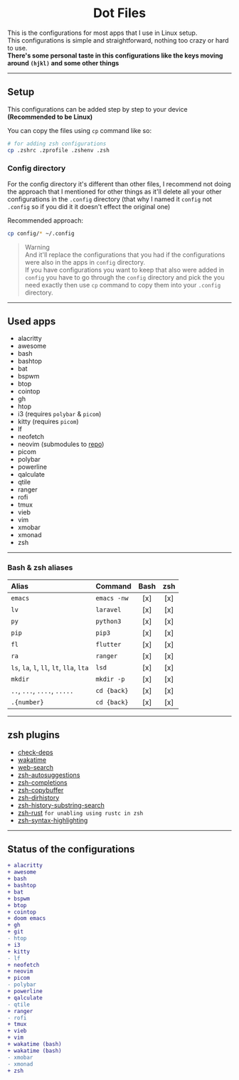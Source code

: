 <h1 align=center>Dot Files</h1>

This is the configurations for most apps that I use in Linux setup.  
This configurations is simple and straightforward, nothing too crazy or hard to use.  
**There's some personal taste in this configurations like the keys moving around `(hjkl)` and some other things**

---

## Setup

This configurations can be added step by step to your device **(Recommended to be Linux)**  

You can copy the files using `cp` command like so:  
```zsh
# for adding zsh configurations
cp .zshrc .zprofile .zshenv .zsh 
```

### Config directory

For the config directory it's different than other files, I recommend not doing the approach that I mentioned for other things as it'll delete all your other configurations in the `.config` directory (that why I named it `config` not `.config` so if you did it it doesn't effect the original one)  

Recommended approach:  
```zsh
cp config/* ~/.config
```
> Warning  
> And it'll replace the configurations that you had if the configurations were also in the apps in `config` directory.  
> If you have configurations you want to keep that also were added in `config` you have to go through the `config` directory and pick the you need exactly then use `cp` command to copy them into your `.config` directory.

---

## Used apps

- alacritty
- awesome
- bash
- bashtop
- bat
- bspwm
- btop 
- cointop
- gh
- htop
- i3 (requires `polybar` & `picom`)
- kitty (requires `picom`)
- lf
- neofetch
- neovim (submodules to [repo]())
- picom
- polybar
- powerline
- qalculate
- qtile
- ranger
- rofi
- tmux
- vieb
- vim
- xmobar
- xmonad
- zsh

---

### Bash & zsh aliases

| Alias                                     |Command      | Bash | zsh |
|:------------------------------------------|:------------|:----:|:---:|
| `emacs`                                   | `emacs -nw` | [x]  | [x] |
| `lv`                                      | `laravel`   | [x]  | [x] |
| `py`                                      | `python3`   | [x]  | [x] |
| `pip`                                     | `pip3`      | [x]  | [x] |
| `fl`                                      | `flutter`   | [x]  | [x] |
| `ra`                                      | `ranger`    | [x]  | [x] |
| `ls`, `la`, `l`, `ll`, `lt`, `lla`, `lta` | `lsd`       | [x]  | [x] |
| `mkdir`                                   | `mkdir -p`  | [x]  | [x] |
| `..`, `...`, `....`, `.....`              | `cd {back}` | [x]  | [x] |
| `.{number}`                               | `cd {back}` | [x]  | [x] |

---

## zsh plugins

- [check-deps](https://github.com/zpm-zsh/check-deps)
- [wakatime](https://github.com/sobolevn/wakatime-zsh-plugin.git)
- [web-search](https://github.com/sineto/web-search)
- [zsh-autosuggestions](https://github.com/zsh-users/zsh-autosuggestions)
- [zsh-completions](https://github.com/zsh-users/zsh-completions)
- [zsh-copybuffer](https://github.com/guillaumeboehm/zsh-copybuffer)
- [zsh-dirhistory](https://github.com/shaunsauve/zsh-dirhistory)
- [zsh-history-substring-search](https://github.com/zsh-users/zsh-history-substring-search)
- [zsh-rust](https://github.com/cowboyd/zsh-rust) `for unabling using rustc in zsh`
- [zsh-syntax-highlighting](https://github.com/zsh-users/zsh-syntax-highlighting)

---

<!-- ## NeoVim plugins -->
<!---->
<!-- - [vim-surround](https://github.com/tpope/vim-surround) -->
<!-- - [NerdTree](https://github.com/preservim/nerdtree) -->
<!-- - [vim-wakatime](https://github.com/wakatime/vim-wakatime) -->
<!-- - [vim-devicons](https://github.com/ryanoasis/vim-devicons) -->
<!-- - [Lualine.nvim](https://github.com/nvim-lualine/lualine.nvim) `only for NeoVim` -->
<!-- - [coc.nvim](https://github.com/neoclide/coc.nvim) -->
<!-- - [awesome vim colorschemes](https://github.com/rafi/awesome-vim-color-schemes) -->
<!-- - [Vim CSS color](https://github.com/ap/vim-css-color) -->
<!-- - [vim-terminal](https://github.com/tc50cal/vim-terminal) -->
<!-- - [nvim-autopairs](https://github.com/windwp/nvim-autopairs) -->
<!-- - [presence.nvim](https://github.com/andweeb/presence.nvim) `Discord Presence` -->
<!-- - [Emmet](https://github.com/mattn/emmet-vim) -->
<!---->
<!-- --- -->

## Status of the configurations

```patch
+ alacritty
+ awesome
+ bash
+ bashtop
+ bat
+ bspwm
+ btop
+ cointop
+ doom emacs
+ gh
+ git
- htop
+ i3
+ kitty 
- lf
+ neofetch
+ neovim 
+ picom
- polybar
+ powerline
+ qalculate
- qtile
+ ranger
- rofi
+ tmux
+ vieb
+ vim
+ wakatime (bash)
+ wakatime (bash)
- xmobar
- xmonad
+ zsh
```
